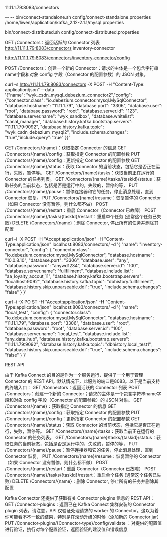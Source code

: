 



11.11.1.79:8083/connectors

-- -- bin/connect-standalone.sh config/connect-standalone.properties /home/liwen/application/kafka_2.12-2.1.1/mysql.properties

bin/connect-distributed.sh config/connect-distributed.properties 

GET /Connectors：返回活跃的 Connector 列表
http://11.11.1.79:8083/connectors   inventory-connector

http://11.11.1.79:8083/connectors/inventory-connector/config



POST /Connectors：创建一个新的 Connector；请求的主体是一个包含字符串name字段和对象 config 字段（Connector 的配置参数）的 JSON 对象。

curl -s http://11.11.1.79:8083/connectors -X POST -H "Content-Type: application/json" --data \
'{"name": "wyk_csdn_mysql_debezium_connector2","config": {"connector.class": "io.debezium.connector.mysql.MySqlConnector", "database.hostname": "11.11.1.79", "database.port": "3306", "database.user": "root", "database.password": "root", "database.server.id": "123", "database.server.name": "wyk_sandbox", "database.whitelist": "canal_manager", "database.history.kafka.bootstrap.servers": "11.11.1.79:9092", "database.history.kafka.topic": "wyk_csdn_debezium_mysql2", "include.schema.changes": "true","include.query":"true" }}'


GET /Connectors/{name}：获取指定 Connector 的信息
GET /Connectors/{name}/config：获取指定 Connector 的配置参数
PUT /Connectors/{name}/config：更新指定 Connector 的配置参数
GET /Connectors/{name}/status：获取 Connector 的当前状态，包括它是否正在运行，失败，暂停等。
GET /Connectors/{name}/tasks：获取当前正在运行的 Connector 的任务列表。
GET /Connectors/{name}/tasks/{taskid}/status：获取任务的当前状态，包括是否是运行中的，失败的，暂停的等，
PUT /Connectors/{name}/pause：暂停连接器和它的任务，停止消息处理，直到 Connector 恢复。
PUT /Connectors/{name}/resume：恢复暂停的 Connector（如果 Connector 没有暂停，则什么都不做）
POST /Connectors/{name}/restart：重启 Connector（Connector 已故障）
POST /Connectors/{name}/tasks/{taskId}/restart：重启单个任务 (通常这个任务已失败)
DELETE /Connectors/{name}：删除 Connector, 停止所有的任务并删除其配置



curl -i -X POST -H "Accept:application/json" -H "Content-Type:application/json" localhost:8083/connectors/ -d '{
  "name": "inventory-connector",
  "config": {
    "connector.class": "io.debezium.connector.mysql.MySqlConnector",
    "database.hostname": "10.0.8.10",
    "database.port": "3306",
    "database.user": "any",
    "database.password": "anywd1234",
    "database.server.id": "100",
    "database.server.name": "fullfillment",
    "database.include.list": "aa_loyalty_accout_11",
    "database.history.kafka.bootstrap.servers": "localhost:9092",
    "database.history.kafka.topic": "dbhistory.fullfillment",
    "database.history.skip.unparseable.ddl": "true",
    "include.schema.changes": "false"
  }
}'


curl -i -X PO
ST -H "Accept:application/json" -H "Content-Type:application/json" localhost:8083/connectors/ -d '{
  "name": "local_test",
  "config": {
    "connector.class": "io.debezium.connector.mysql.MySqlConnector",
    "database.hostname": "11.11.1.79",
    "database.port": "3306",
    "database.user": "root",
    "database.password": "root",
    "database.server.id": "100",
    "database.server.name": "local_test",
    "database.include.list": "any_data_hub",
    "database.history.kafka.bootstrap.servers": "11.11.1.79:9092",
    "database.history.kafka.topic": "dbhistory.local_test1",
    "database.history.skip.unparseable.ddl": "true",
    "include.schema.changes": "false"
  }
}'



REST API

由于 Kafka Connect 的目的是作为一个服务运行，提供了一个用于管理 Connector 的 REST API。默认情况下，此服务的端口是8083。以下是当前支持的终端入口：
GET /Connectors：返回活跃的 Connector 列表
POST /Connectors：创建一个新的 Connector；请求的主体是一个包含字符串name字段和对象 config 字段（Connector 的配置参数）的 JSON 对象。
GET /Connectors/{name}：获取指定 Connector 的信息
GET /Connectors/{name}/config：获取指定 Connector 的配置参数
PUT /Connectors/{name}/config：更新指定 Connector 的配置参数
GET /Connectors/{name}/status：获取 Connector 的当前状态，包括它是否正在运行，失败，暂停等。
GET /Connectors/{name}/tasks：获取当前正在运行的 Connector 的任务列表。
GET /Connectors/{name}/tasks/{taskid}/status：获取任务的当前状态，包括是否是运行中的，失败的，暂停的等，
PUT /Connectors/{name}/pause：暂停连接器和它的任务，停止消息处理，直到 Connector 恢复。
PUT /Connectors/{name}/resume：恢复暂停的 Connector（如果 Connector 没有暂停，则什么都不做）
POST /Connectors/{name}/restart：重启 Connector（Connector 已故障）
POST /Connectors/{name}/tasks/{taskId}/restart：重启单个任务 (通常这个任务已失败)
DELETE /Connectors/{name}：删除 Connector, 停止所有的任务并删除其配置

 

Kafka Connector 还提供了获取有关 Connector plugins 信息的 REST API：
GET /Connector-plugins：返回已在 Kafka Connect 集群安装的 Connector plugin 列表。请注意，API 仅验证处理请求的 worker 的 Connector。这以为着你可能看不不一致的结果，特别是在滚动升级的时候（添加新的 Connector jar）
PUT /Connector-plugins/{Connector-type}/config/validate ：对提供的配置值进行验证，执行对每个配置验证，返回验证的建议值和错误信息